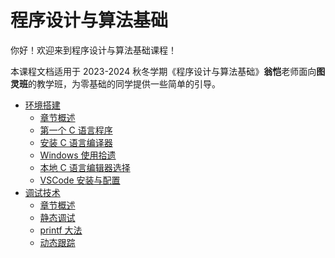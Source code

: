 # 程序设计与算法基础

你好！欢迎来到程序设计与算法基础课程！

本课程文档适用于 2023-2024 秋冬学期《程序设计与算法基础》**翁恺**老师面向**图灵班**的教学班，为零基础的同学提供一些简单的引导。

- [环境搭建](env/index.md)
    - [章节概述](env/index.md)
    - [第一个 C 语言程序](env/first_C.md)
    - [安装 C 语言编译器](env/C_compiler.md)
    - [Windows 使用拾遗](env/windows_lost.md)
    - [本地 C 语言编辑器选择](env/local_env.md)
    - [VSCode 安装与配置](env/vsc_install.md)
- [调试技术](debug/index.md)
    - [章节概述](debug/index.md)
    - [静态调试](debug/static_debug.md)
    - [printf 大法](debug/print_debug.md)
    - [动态跟踪](debug/track_debug.md)